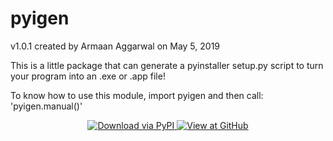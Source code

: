 # pyigen 
v1.0.1 created by Armaan Aggarwal on May 5, 2019

This is a little package that can generate a pyinstaller setup.py script to 
turn your program into an .exe or .app file!

To know how to use this module, import pyigen and then call: 'pyigen.manual()'
	
<p align="center">
  <a href="https://pypi.org/project/cxgen/1.0.2.1/">
    <img alt="Download via PyPI" title="Click here to view at PyPI" src="https://i.ibb.co/6rfSBRJ/pypi-600x218-1-30.png">
  </a>
  <a href="https://github.com/armaan115/cxgen/tree/1.0.2.1">
    <img alt="View at GitHub" title="Click here to view at GitHub" src="https://i.ibb.co/3YLR0mx/github-600x218-1-30.png">
  </a>
